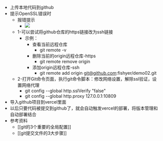 - 上传本地代码到github
- 提示OpenSSL错误时
	- 报错提示
		- ![](https://yupic.oss-cn-shanghai.aliyuncs.com/202206112338053.png)
	- 1-可以尝试将github仓库的https链接改为ssh链接
		- 示例：
			- 查看当前远程仓库
				- git remote -v
			- 删除当前的origin远程仓库-https
				- git remote remove origin
			- 添加origin远程仓库-ssh
				- git remote add origin git@github.com:fishyer/demo02.git
	- 2-打开Git命令页面，执行git命令脚本：修改网络设置，解除ssl验证，设置网络代理
		- git config --global http.sslVerify "false"
		- git config --global http.proxy 127.0.0.1:10809
- 导入github项目到vercel里面
- 以后只要代码被提交到github了，就会自动触发vercel的部署，将版本管理和自动部署结合
- 参考资料
	- [[git的3个重要的全局配置]]
	- [[git提交文件的3大步骤]]